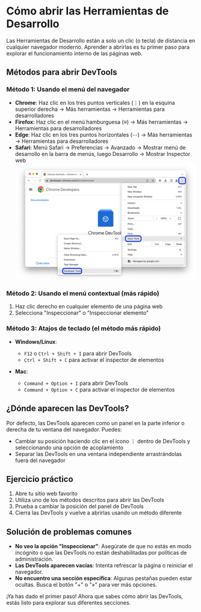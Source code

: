 # Cómo abrir las Herramientas de Desarrollo

Las Herramientas de Desarrollo están a solo un clic (o tecla) de distancia en cualquier navegador moderno. Aprender a abrirlas es tu primer paso para explorar el funcionamiento interno de las páginas web.

## Métodos para abrir DevTools

### Método 1: Usando el menú del navegador

- **Chrome**: Haz clic en los tres puntos verticales (⋮) en la esquina superior derecha → Más herramientas → Herramientas para desarrolladores
- **Firefox**: Haz clic en el menú hamburguesa (≡) → Más herramientas → Herramientas para desarrolladores
- **Edge**: Haz clic en los tres puntos horizontales (⋯) → Más herramientas → Herramientas para desarrolladores
- **Safari**: Menú Safari → Preferencias → Avanzado → Mostrar menú de desarrollo en la barra de menús, luego Desarrollo → Mostrar Inspector web
![DevTools](/img/devtools.png)

### Método 2: Usando el menú contextual (más rápido)

1. Haz clic derecho en cualquier elemento de una página web
2. Selecciona "Inspeccionar" o "Inspeccionar elemento"

### Método 3: Atajos de teclado (el método más rápido)

- **Windows/Linux**: 
  - `F12` o `Ctrl + Shift + I` para abrir DevTools
  - `Ctrl + Shift + C` para activar el inspector de elementos

- **Mac**: 
  - `Command + Option + I` para abrir DevTools
  - `Command + Option + C` para activar el inspector de elementos

## ¿Dónde aparecen las DevTools?

Por defecto, las DevTools aparecen como un panel en la parte inferior o derecha de tu ventana del navegador. Puedes:

- Cambiar su posición haciendo clic en el icono ⋮ dentro de DevTools y seleccionando una opción de acoplamiento
- Separar las DevTools en una ventana independiente arrastrándolas fuera del navegador

## Ejercicio práctico

1. Abre tu sitio web favorito
2. Utiliza uno de los métodos descritos para abrir las DevTools
3. Prueba a cambiar la posición del panel de DevTools
4. Cierra las DevTools y vuelve a abrirlas usando un método diferente

## Solución de problemas comunes

- **No veo la opción "Inspeccionar"**: Asegúrate de que no estás en modo incógnito o que las DevTools no están deshabilitadas por políticas de administración.
- **Las DevTools aparecen vacías**: Intenta refrescar la página o reiniciar el navegador.
- **No encuentro una sección específica**: Algunas pestañas pueden estar ocultas. Busca el botón "+" o "»" para ver más opciones.

¡Ya has dado el primer paso! Ahora que sabes cómo abrir las DevTools, estás listo para explorar sus diferentes secciones.
